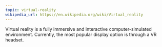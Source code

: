 ```yaml
---
topic: virtual-reality
wikipedia_url: https://en.wikipedia.org/wiki/Virtual_reality
---
```

Virtual reality is a fully immersive and interactive computer-simulated environment. Currently, the most popular display option is through a VR headset.